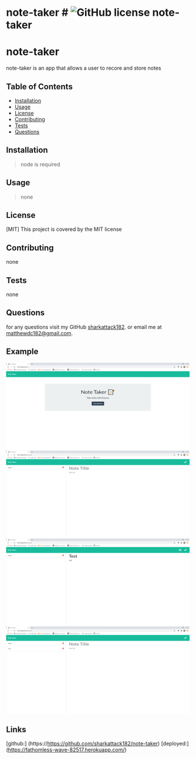 # note-taker #  ![GitHub license](https://img.shields.io/badge/license-MIT-blue.svg) note-taker
 # note-taker

 note-taker is an app that allows a user to recore and store notes
 
 ## Table of Contents
 * [Installation](#Installation)
 * [Usage](#Usage)
 * [License](#License)
 * [Contributing](#Contributing)
 * [Tests](#Tests)
 * [Questions](#Questions)
 
 
 ## Installation
 
 > node is required
 
 
 ## Usage
 
 > none
 
 
 ## License
 [MIT]  This project is covered by the MIT license
 
 ## Contributing
 none
 
 ## Tests
 none

 ## Questions
 for any questions visit my GitHub [sharkattack182](https://github.com/sharkattack182).
 or email me at matthewdc182@gmail.com.

 ## Example

  <img src="public/assets/imgs/Capture.PNG" alt="example1" width="500" height="237"/>
  <br>
  <img src="public/assets/imgs/Capture2.PNG" alt="example1" width="500" height="237"/>
  <br> 
  <img src="public/assets/imgs/Capture3.PNG" alt="example1" width="500" height="237"/>
  <br>
  <img src="public/assets/imgs/Capture4.PNG" alt="example1" width="500" height="237"/>

 ## Links
 [github:] (https://https://github.com/sharkattack182/note-taker)
 [deployed:] (https://fathomless-wave-82517.herokuapp.com/)